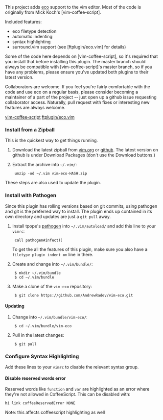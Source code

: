 This project adds [eco] support to the vim editor. Most of the code is
originally from Mick Koch's [vim-coffee-script].

Included features:
  - eco filetype detection
  - automatic indenting
  - syntax highlighting
  - surround.vim support (see [ftplugin/eco.vim] for details)

Some of the code here depends on [vim-coffee-script], so it's required that you
install that before installing this plugin. The master branch should always be
compatible with [vim-coffee-script]'s master branch, so if you have any
problems, please ensure you've updated both plugins to their latest version.

Collaborators are welcome. If you feel you're fairly comfortable with the code
and use eco on a regular basis, please consider becoming a maintainer of a part
of the project -- just open up a github issue requesting collaborator access.
Naturally, pull request with fixes or interesting new features are always
welcome.

[eco]: https://github.com/sstephenson/eco
[vim-coffee-script](https://github.com/kchmck/vim-coffee-script)
[ftplugin/eco.vim](https://github.com/AndrewRadev/vim-eco/blob/master/ftplugin/eco.vim)

### Install from a Zipball

This is the quickest way to get things running.

1. Download the latest zipball from [vim.org][zipball-vim] or
   [github][zipball-github]. The latest version on github is under Download
   Packages (don't use the Download buttons.)

2. Extract the archive into `~/.vim/`:

        unzip -od ~/.vim vim-eco-HASH.zip

These steps are also used to update the plugin.

[zipball-vim]: http://www.vim.org/scripts/script.php?script_id=4270
[zipball-github]: https://github.com/AndrewRadev/vim-eco/downloads

### Install with Pathogen

Since this plugin has rolling versions based on git commits, using pathogen and
git is the preferred way to install. The plugin ends up contained in its own
directory and updates are just a `git pull` away.

1. Install tpope's [pathogen] into `~/.vim/autoload/` and add this line to your
   `vimrc`:

        call pathogen#infect()

    To get the all the features of this plugin, make sure you also have a
    `filetype plugin indent on` line in there.

[pathogen]: http://www.vim.org/scripts/script.php?script_id=2332

2. Create and change into `~/.vim/bundle/`:

        $ mkdir ~/.vim/bundle
        $ cd ~/.vim/bundle

3. Make a clone of the `vim-eco` repository:

        $ git clone https://github.com/AndrewRadev/vim-eco.git

#### Updating

1. Change into `~/.vim/bundle/vim-eco/`:

        $ cd ~/.vim/bundle/vim-eco

2. Pull in the latest changes:

        $ git pull

### Configure Syntax Highlighting

Add these lines to your `vimrc` to disable the relevant syntax group.

#### Disable reserved words error

Reserved words like `function` and `var` are highlighted as an error where
they're not allowed in CoffeeScript. This can be disabled with:

``` vim
hi link coffeeReservedError NONE
```

Note: this affects coffeescript highlighting as well
